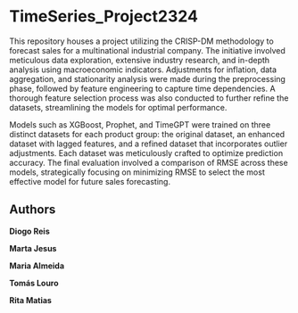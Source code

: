 # TimeSeries_Project2324

This repository houses a project utilizing the CRISP-DM methodology to forecast sales for a multinational industrial company. The initiative involved meticulous data exploration, extensive industry research, and in-depth analysis using macroeconomic indicators. Adjustments for inflation, data aggregation, and stationarity analysis were made during the preprocessing phase, followed by feature engineering to capture time dependencies.  A thorough feature selection process was also conducted to further refine the datasets, streamlining the models for optimal performance.

Models such as XGBoost, Prophet, and TimeGPT were trained on three distinct datasets for each product group: the original dataset, an enhanced dataset with lagged features, and a refined dataset that incorporates outlier adjustments. Each dataset was meticulously crafted to optimize prediction accuracy. The final evaluation involved a comparison of RMSE across these models, strategically focusing on minimizing RMSE to select the most effective model for future sales forecasting.
## Authors 

**Diogo Reis**

**Marta Jesus**

**Maria Almeida**

**Tomás Louro**

**Rita Matias**
